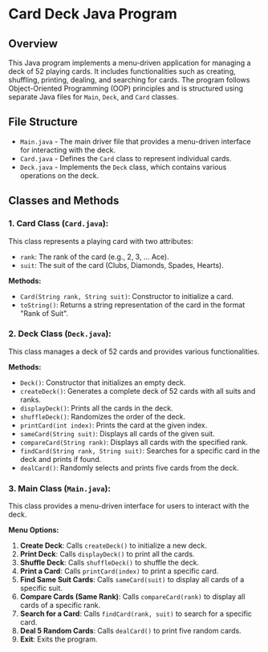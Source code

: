 # Card Deck Java Program

## Overview
This Java program implements a menu-driven application for managing a deck of 52 playing cards. It includes functionalities such as creating, shuffling, printing, dealing, and searching for cards. The program follows Object-Oriented Programming (OOP) principles and is structured using separate Java files for `Main`, `Deck`, and `Card` classes.

## File Structure
- `Main.java` - The main driver file that provides a menu-driven interface for interacting with the deck.
- `Card.java` - Defines the `Card` class to represent individual cards.
- `Deck.java` - Implements the `Deck` class, which contains various operations on the deck.

## Classes and Methods
### **1. Card Class (`Card.java`):**
This class represents a playing card with two attributes:
- `rank`: The rank of the card (e.g., 2, 3, ... Ace).
- `suit`: The suit of the card (Clubs, Diamonds, Spades, Hearts).

**Methods:**
- `Card(String rank, String suit)`: Constructor to initialize a card.
- `toString()`: Returns a string representation of the card in the format "Rank of Suit".

### **2. Deck Class (`Deck.java`):**
This class manages a deck of 52 cards and provides various functionalities.

**Methods:**
- `Deck()`: Constructor that initializes an empty deck.
- `createDeck()`: Generates a complete deck of 52 cards with all suits and ranks.
- `displayDeck()`: Prints all the cards in the deck.
- `shuffleDeck()`: Randomizes the order of the deck.
- `printCard(int index)`: Prints the card at the given index.
- `sameCard(String suit)`: Displays all cards of the given suit.
- `compareCard(String rank)`: Displays all cards with the specified rank.
- `findCard(String rank, String suit)`: Searches for a specific card in the deck and prints if found.
- `dealCard()`: Randomly selects and prints five cards from the deck.

### **3. Main Class (`Main.java`):**
This class provides a menu-driven interface for users to interact with the deck.

**Menu Options:**
1. **Create Deck**: Calls `createDeck()` to initialize a new deck.
2. **Print Deck**: Calls `displayDeck()` to print all the cards.
3. **Shuffle Deck**: Calls `shuffleDeck()` to shuffle the deck.
4. **Print a Card**: Calls `printCard(index)` to print a specific card.
5. **Find Same Suit Cards**: Calls `sameCard(suit)` to display all cards of a specific suit.
6. **Compare Cards (Same Rank)**: Calls `compareCard(rank)` to display all cards of a specific rank.
7. **Search for a Card**: Calls `findCard(rank, suit)` to search for a specific card.
8. **Deal 5 Random Cards**: Calls `dealCard()` to print five random cards.
9. **Exit**: Exits the program.

